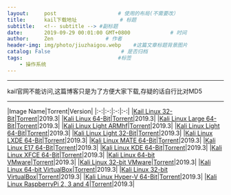 ```yaml
---
layout:     post                    # 使用的布局(不需要改）
title:      kail下载地址              # 标题
subtitle:   <!-- subtitle --> #副标题
date:       2019-09-29 00:01:00 GMT+0800             # 时间
author:     Zen                 # 作者
header-img: img/photo/jiuzhaigou.webp    #这篇文章标题背景图片
catalog: False                       # 是否归档
tags:                               #标签
    - 操作系统
---
```

----

kail官网不能访问,这篇博客只是为了方便大家下载,存疑的话自行比对MD5

----

|Image Name|Torrent|Version|
|:-:|:-:|:-:|:-:|
|[Kail Linux 32-Bit](https://cdimage.kali.org/kali-2019.3/kali-linux-2019.3-i386.iso)|[Torrent](https://images.offensive-security.com/kali-linux-2019.3-i386.iso.torrent)|2019.3|
|[Kali Linux 64-Bit](https://cdimage.kali.org/kali-2019.3/kali-linux-2019.3-amd64.iso)|[Torrent](https://images.offensive-security.com/kali-linux-2019.3-amd64.iso.torrent)|2019.3|
|[Kali Linux Large 64-Bit](https://cdimage.kali.org/kali-2019.3/kali-linux-large-2019.3-amd64.iso)|[Torrent](https://images.offensive-security.com/kali-linux-large-2019.3-amd64.iso.torrent)|2019.3|
|[Kali Linux Light ARMhf](https://cdimage.kali.org/kali-2019.3/kali-linux-light-2019.3-armhf.img.xz)|[Torrent](https://images.offensive-security.com/kali-linux-light-2019.3-armhf.img.xz.torrent)|2019.3|
|[Kali Linux Light 64-Bit](https://cdimage.kali.org/kali-2019.3/kali-linux-light-2019.3-amd64.iso)|[Torrent](https://images.offensive-security.com/kali-linux-light-2019.3-amd64.iso.torrent)|2019.3|
|[Kali Linux Light 32-Bit](https://cdimage.kali.org/kali-2019.3/kali-linux-light-2019.3-i386.iso)|[Torrent](https://images.offensive-security.com/kali-linux-light-2019.3-i386.iso.torrent)|2019.3|
|[Kali Linux LXDE 64-Bit](https://cdimage.kali.org/kali-2019.3/kali-linux-lxde-2019.3-amd64.iso)|[Torrent](https://images.offensive-security.com/kali-linux-lxde-2019.3-amd64.iso.torrent)|2019.3|
|[Kali Linux MATE 64-Bit](https://cdimage.kali.org/kali-2019.3/kali-linux-mate-2019.3-amd64.iso)|[Torrent](https://images.offensive-security.com/kali-linux-mate-2019.3-amd64.iso.torrent)|2019.3|
|[Kali Linux E17 64-Bit](https://cdimage.kali.org/kali-2019.3/kali-linux-e17-2019.3-amd64.iso)|[Torrent](https://images.offensive-security.com/kali-linux-e17-2019.3-amd64.iso.torrent)|2019.3|
|[Kali Linux KDE 64-Bit](https://cdimage.kali.org/kali-2019.3/kali-linux-kde-2019.3-amd64.iso)|[Torrent](https://images.offensive-security.com/kali-linux-kde-2019.3-amd64.iso.torrent)|2019.3|
|[Kali Linux XFCE 64-Bit](https://cdimage.kali.org/kali-2019.3/kali-linux-xfce-2019.3-amd64.iso)|[Torrent](https://images.offensive-security.com/kali-linux-xfce-2019.3-amd64.iso.torrent)|2019.3|
|[Kali Linux 64-bit VMware](https://images.offensive-security.com/virtual-images/kali-linux-2019.3-vmware-amd64.7z)|[Torrent](https://images.offensive-security.com/virtual-images/kali-linux-2019.3-vmware-amd64.7z.torrent)|2019.3|
|[Kali Linux 32-bit VMware](https://images.offensive-security.com/virtual-images/kali-linux-2019.3-vmware-i386.7z)|[Torrent](https://images.offensive-security.com/virtual-images/kali-linux-2019.3-vmware-i386.7z.torrent)|2019.3|
|[Kali Linux 64-bit VirtualBox](https://images.offensive-security.com/virtual-images/kali-linux-2019.3a-vbox-amd64.ova)|[Torrent](https://images.offensive-security.com/virtual-images/kali-linux-2019.3a-vbox-amd64.ova.torrent)|2019.3|
|[Kali Linux 32-bit VirtualBox](https://images.offensive-security.com/virtual-images/kali-linux-2019.3-vbox-i386.ova)|[Torrent](https://images.offensive-security.com/virtual-images/kali-linux-2019.3-vbox-i386.ova.torrent)|2019.3|
|[Kali Linux Hyper-V 64-Bit](https://images.offensive-security.com/virtual-images/kali-linux-2019.3-hyperv-amd64.7z)|[Torrent](https://images.offensive-security.com/virtual-images/kali-linux-2019.3-hyperv-amd64.7z.torrent)|2019.3|
|[Kali Linux RaspberryPi 2, 3 and 4](https://images.offensive-security.com/arm-images/kali-linux-2019.3a-rpi3-nexmon.img.xz)|[Torrent](https://images.offensive-security.com/arm-images/kali-linux-2019.3a-rpi3-nexmon.img.xz.torrent)|2019.3|

